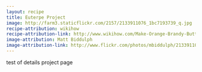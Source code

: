 ```yaml
---
layout: recipe
title: Euterpe Project
image: http://farm3.staticflickr.com/2157/2133911076_1bc7193739_q.jpg
recipe-attribution: wikihow
recipe-attribution-link: http://www.wikihow.com/Make-Orange-Brandy-Butter
image-attribution: Matt Biddulph
image-attribution-link: http://www.flickr.com/photos/mbiddulph/2133911076/
---
```


test of details project page
